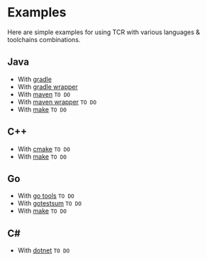 # Examples

Here are simple examples for using TCR with various languages & toolchains combinations.

## Java

- With [gradle](java-gradle)
- With [gradle wrapper](java-gradle-wrapper)
- With [maven]() `TO DO`
- With [maven wrapper]() `TO DO`
- With [make]() `TO DO`

## C++

- With [cmake]() `TO DO`
- With [make]() `TO DO`

## Go

- With [go tools]() `TO DO`
- With [gotestsum]() `TO DO`
- With [make]() `TO DO`

## C#

- With [dotnet]() `TO DO`
